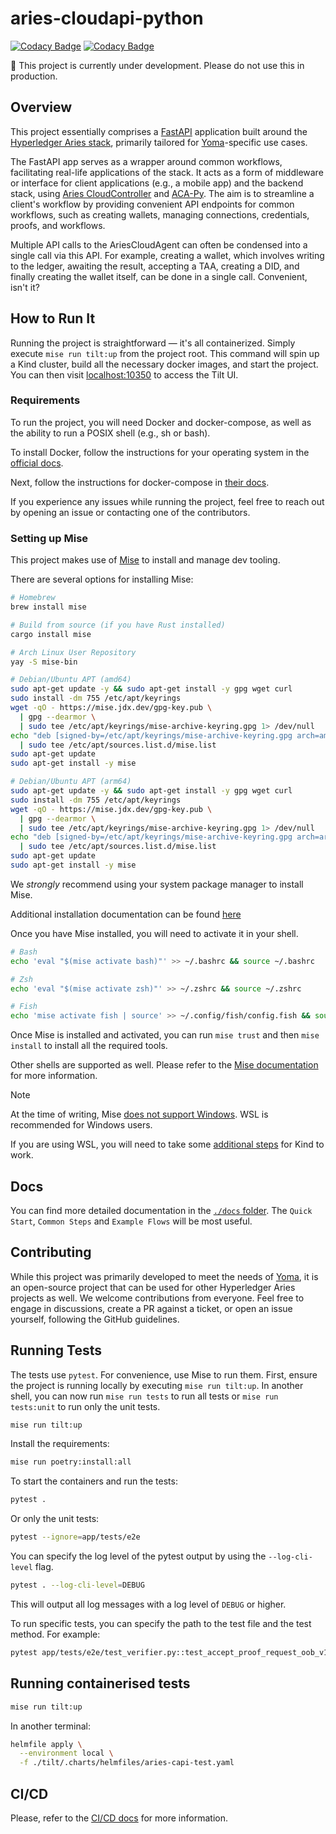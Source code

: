 # aries-cloudapi-python

[![Codacy Badge](https://app.codacy.com/project/badge/Grade/ceca5ac566f74a3a8bfb3095074117ad)](https://www.codacy.com/gh/didx-xyz/aries-cloudapi-python/dashboard?utm_source=github.com&utm_medium=referral&utm_content=didx-xyz/aries-cloudapi-python&utm_campaign=Badge_Grade)
[![Codacy Badge](https://app.codacy.com/project/badge/Coverage/ceca5ac566f74a3a8bfb3095074117ad)](https://www.codacy.com/gh/didx-xyz/aries-cloudapi-python/dashboard?utm_source=github.com&utm_medium=referral&utm_content=didx-xyz/aries-cloudapi-python&utm_campaign=Badge_Coverage)

:construction: This project is currently under development. Please do not use
this in production.

## Overview

This project essentially comprises a [FastAPI](https://fastapi.tiangolo.com/)
application built around the
[Hyperledger Aries stack](https://github.com/hyperledger/), primarily tailored
for [Yoma](https://yoma.world)-specific use cases.

The FastAPI app serves as a wrapper around common workflows, facilitating
real-life applications of the stack. It acts as a form of middleware or interface
for client applications (e.g., a mobile app) and the backend stack, using
[Aries CloudController](https://github.com/didx-xyz/aries-cloudcontroller-python)
and [ACA-Py](https://github.com/hyperledger/aries-cloudagent-python). The aim is
to streamline a client's workflow by providing convenient API endpoints for
common workflows, such as creating wallets, managing connections, credentials,
proofs, and workflows.

Multiple API calls to the AriesCloudAgent can often be condensed into a single
call via this API. For example, creating a wallet, which involves writing to the
ledger, awaiting the result, accepting a TAA, creating a DID, and finally
creating the wallet itself, can be done in a single call. Convenient, isn't it?

## How to Run It

Running the project is straightforward — it's all containerized. Simply execute
`mise run tilt:up` from the project root. This command will spin up a Kind
cluster, build all the necessary docker images, and start the project.
You can then visit [localhost:10350](http://localhost:10350) to access the Tilt
UI.

### Requirements

To run the project, you will need Docker and docker-compose, as well as the
ability to run a POSIX shell (e.g., sh or bash).

To install Docker, follow the instructions for your operating system in the
[official docs](https://docs.docker.com/engine/install/).

Next, follow the instructions for docker-compose in
[their docs](https://docs.docker.com/compose/install/).

If you experience any issues while running the project, feel free to reach out
by opening an issue or contacting one of the contributors.

### Setting up Mise

This project makes use of [Mise](https://mise.jdx.dev) to install and manage
dev tooling.

There are several options for installing Mise:

```sh
# Homebrew
brew install mise

# Build from source (if you have Rust installed)
cargo install mise

# Arch Linux User Repository
yay -S mise-bin

# Debian/Ubuntu APT (amd64)
sudo apt-get update -y && sudo apt-get install -y gpg wget curl
sudo install -dm 755 /etc/apt/keyrings
wget -qO - https://mise.jdx.dev/gpg-key.pub \
  | gpg --dearmor \
  | sudo tee /etc/apt/keyrings/mise-archive-keyring.gpg 1> /dev/null
echo "deb [signed-by=/etc/apt/keyrings/mise-archive-keyring.gpg arch=amd64] https://mise.jdx.dev/deb stable main" \
  | sudo tee /etc/apt/sources.list.d/mise.list
sudo apt-get update
sudo apt-get install -y mise

# Debian/Ubuntu APT (arm64)
sudo apt-get update -y && sudo apt-get install -y gpg wget curl
sudo install -dm 755 /etc/apt/keyrings
wget -qO - https://mise.jdx.dev/gpg-key.pub \
  | gpg --dearmor \
  | sudo tee /etc/apt/keyrings/mise-archive-keyring.gpg 1> /dev/null
echo "deb [signed-by=/etc/apt/keyrings/mise-archive-keyring.gpg arch=arm64] https://mise.jdx.dev/deb stable main" \
  | sudo tee /etc/apt/sources.list.d/mise.list
sudo apt-get update
sudo apt-get install -y mise
```

We _strongly_ recommend using your system package manager to install Mise.

Additional installation documentation can be found
[here](https://mise.jdx.dev/getting-started.html#alternate-installation-methods)

Once you have Mise installed, you will need to activate it in your shell.

```sh
# Bash
echo 'eval "$(mise activate bash)"' >> ~/.bashrc && source ~/.bashrc

# Zsh
echo 'eval "$(mise activate zsh)"' >> ~/.zshrc && source ~/.zshrc

# Fish
echo 'mise activate fish | source' >> ~/.config/fish/config.fish && source ~/.config/fish/config.fish
```

Once Mise is installed and activated, you can run `mise trust` and then
`mise install` to install all the required tools.

Other shells are supported as well. Please refer to the
[Mise documentation](https://mise.jdx.dev/getting-started.html#shells) for more
information.

> [!NOTE]
> At the time of writing, Mise
> [does not support Windows](https://mise.jdx.dev/faq.html#windows-support).
> WSL is recommended for Windows users.
>
> If you are using WSL, you will need to take some
> [additional steps](https://kind.sigs.k8s.io/docs/user/using-wsl2/) for Kind to
> work.

## Docs

You can find more detailed documentation in the
[`./docs` folder](docs/README.md). The `Quick Start`, `Common Steps` and
`Example Flows` will be most useful.

## Contributing

While this project was primarily developed to meet the needs of
[Yoma](https://yoma.world), it is an open-source project that can be used for
other Hyperledger Aries projects as well. We welcome contributions from
everyone. Feel free to engage in discussions, create a PR against a ticket, or
open an issue yourself, following the GitHub guidelines.

## Running Tests

The tests use `pytest`. For convenience, use Mise to run them. First, ensure
the project is running locally by executing `mise run tilt:up`. In another shell,
you can now run `mise run tests` to run all tests or `mise run tests:unit` to run
only the unit tests.

```bash
mise run tilt:up
```

Install the requirements:

```bash
mise run poetry:install:all
```

To start the containers and run the tests:

```bash
pytest .
```

Or only the unit tests:

```bash
pytest --ignore=app/tests/e2e
```

You can specify the log level of the pytest output by using the `--log-cli-level`
flag.

```bash
pytest . --log-cli-level=DEBUG
```

This will output all log messages with a log level of `DEBUG` or higher.

To run specific tests, you can specify the path to the test file and the test
method. For example:

```bash
pytest app/tests/e2e/test_verifier.py::test_accept_proof_request_oob_v1 --log-cli-level=1
```

## Running containerised tests

```bash
mise run tilt:up
```

In another terminal:

```bash
helmfile apply \
  --environment local \
  -f ./tilt/.charts/helmfiles/aries-capi-test.yaml
```

## CI/CD

Please, refer to the [CI/CD docs](./.github/workflows/README.md) for more
information.
